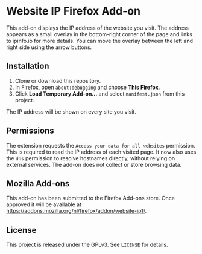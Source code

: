 # Website IP Firefox Add-on

This add-on displays the IP address of the website you visit. The address appears as a small overlay in the bottom-right corner of the page and links to ipinfo.io for more details. You can move the overlay between the left and right side using the arrow buttons.

## Installation
1. Clone or download this repository.
2. In Firefox, open `about:debugging` and choose **This Firefox**.
3. Click **Load Temporary Add-on...** and select `manifest.json` from this project.

The IP address will be shown on every site you visit.

## Permissions
The extension requests the `Access your data for all websites` permission. This is required to read the IP address of each visited page. It now also uses the `dns` permission to resolve hostnames directly, without relying on external services. The add-on does not collect or store browsing data.

## Mozilla Add-ons
This add-on has been submitted to the Firefox Add-ons store. Once approved it will be available at <https://addons.mozilla.org/nl/firefox/addon/website-ip1/>.


## License
This project is released under the GPLv3. See `LICENSE` for details.
